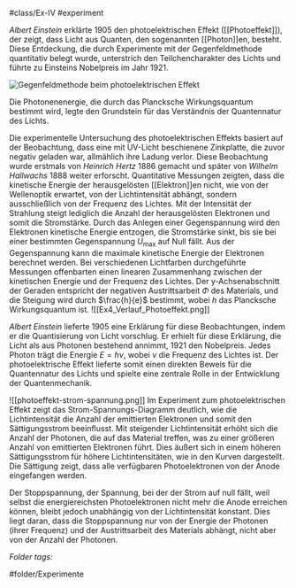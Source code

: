 #class/Ex-IV #experiment 

*Albert Einstein* erklärte 1905 den photoelektrischen Effekt ([[Photoeffekt]]), der zeigt, dass Licht aus Quanten, den sogenannten [[Photon]]en, besteht. Diese Entdeckung, die durch Experimente mit der Gegenfeldmethode quantitativ belegt wurde, unterstrich den Teilchencharakter des Lichts und führte zu Einsteins Nobelpreis im Jahr 1921.

![Gegenfeldmethode beim photoelektrischen Effekt](fig/Ex4_0423_Photoeffekt_gegenfeldmethode.svg.png)

Die Photonenenergie, die durch das Plancksche Wirkungsquantum bestimmt wird, legte den Grundstein für das Verständnis der Quantennatur des Lichts.

Die experimentelle Untersuchung des photoelektrischen Effekts basiert auf der Beobachtung, dass eine mit UV-Licht beschienene Zinkplatte, die zuvor negativ geladen war, allmählich ihre Ladung verlor. Diese Beobachtung wurde erstmals von *Heinrich Hertz* 1886 gemacht und später von *Wilhelm Hallwachs* 1888 weiter erforscht. Quantitative Messungen zeigten, dass die kinetische Energie der herausgelösten [[Elektron]]en nicht, wie von der Wellenoptik erwartet, von der Lichtintensität abhängt, sondern ausschließlich von der Frequenz des Lichtes. Mit der Intensität der Strahlung steigt lediglich die Anzahl der herausgelösten Elektronen und somit die Stromstärke. Durch das Anlegen einer Gegenspannung wird den Elektronen kinetische Energie entzogen, die Stromstärke sinkt, bis sie bei einer bestimmten Gegenspannung $U_{\text{max}}$ auf Null fällt. Aus der Gegenspannung kann die maximale kinetische Energie der Elektronen berechnet werden. Bei verschiedenen Lichtfarben durchgeführte Messungen offenbarten einen linearen Zusammenhang zwischen der kinetischen Energie und der Frequenz des Lichtes. Der y-Achsenabschnitt der Geraden entspricht der negativen Austrittsarbeit $\Phi$ des Materials, und die Steigung wird durch $\frac{h}{e}$ bestimmt, wobei $h$ das Plancksche Wirkungsquantum ist.
![[Ex4_Verlauf_Photoeffekt.png]]


*Albert Einstein* lieferte 1905 eine Erklärung für diese Beobachtungen, indem er die Quantisierung von Licht vorschlug. Er erhielt für diese Erklärung, die Licht als aus Photonen bestehend annimmt, 1921 den Nobelpreis. Jedes Photon trägt die Energie $E = h\nu$, wobei $\nu$ die Frequenz des Lichtes ist. Der photoelektrische Effekt lieferte somit einen direkten Beweis für die Quantennatur des Lichts und spielte eine zentrale Rolle in der Entwicklung der Quantenmechanik.

![[photoeffekt-strom-spannung.png]]
Im Experiment zum photoelektrischen Effekt zeigt das Strom-Spannungs-Diagramm deutlich, wie die Lichtintensität die Anzahl der emittierten Elektronen und somit den Sättigungsstrom beeinflusst. Mit steigender Lichtintensität erhöht sich die Anzahl der Photonen, die auf das Material treffen, was zu einer größeren Anzahl von emittierten Elektronen führt. Dies äußert sich in einem höheren Sättigungsstrom für höhere Lichtintensitäten, wie in den Kurven dargestellt. Die Sättigung zeigt, dass alle verfügbaren Photoelektronen von der Anode eingefangen werden.

Der Stoppspannung, der Spannung, bei der der Strom auf null fällt, weil selbst die energiereichsten Photoelektronen nicht mehr die Anode erreichen können, bleibt jedoch unabhängig von der Lichtintensität konstant. Dies liegt daran, dass die Stoppspannung nur von der Energie der Photonen (ihrer Frequenz) und der Austrittsarbeit des Materials abhängt, nicht aber von der Anzahl der Photonen.


 *Folder tags:*

#folder/Experimente